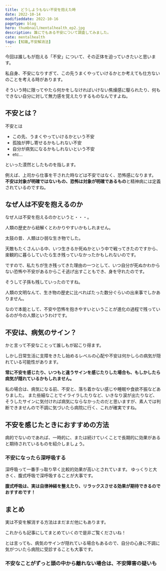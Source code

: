 ```yaml
---
title: どうしようもない不安を抱えた時
date: 2022-10-14
modifieddate: 2022-10-16
pagetype: blog
hero: thumbnail/mentalhealth_ep2.jpg
description: 誰にでもある不安について調査してみました。
cate: mentalhealth
tags: [知識,不安解消法]
---
```


今回は誰しもが抱える「不安」について、その正体を迫っていきたいと思います。

私自身、不安になりすぎて、この先うまくやっていけるかとか考えても仕方ないのことを考える時があります。

そういう時に限ってやたら何かをしなければいけない焦燥感に駆られたり、何もできない自分に対して無力感を覚えたりするものなんですよね。

## 不安とは？

不安とは

- この先、うまくやっていけるかという不安
- 孤独が押し寄せるかもしれない不安
- 自分が病気になるかもしれないという不安
- etc...

といった漠然としたものを指します。

例えば、上司から仕事を干された時などは不安ではなく、恐怖感になります。
**不安は対象が明確ではないもの、恐怖は対象が明確であるもの**と精神病には定義されているのですね。

## なぜ人は不安を抱えるのか

なぜ人は不安を抱えるのかというと・・・。

人類の歴史から紐解くとわかりやすいかもしれません。

太鼓の昔、人類はひ弱な生き物でした。

天敵もたくさんいる中、いつ生きるか死ぬかという中で戦ってきたのですから、楽観的に暮らしていたら生き残っていなかったかもしれないのです。

ですので、私たちが生き残ってきた理由の一つとして、いつ自分が死ぬかわからない恐怖や不安があるからこそ逃げ出すこともでき、身を守れたのです。

そうして子孫も残していったのですね。

人類の文明なんて、生き物の歴史に比べればたった数分ぐらいの出来事でしかありません。

なので本能として、不安や恐怖を抱きやすいということが進化の過程で残っているのが今の人類というわけです。

## 不安は、病気のサイン？

かと言って不安なことって誰しもが起こり得ます。

しかし日常生活に支障をきたし始めるレベルの心配や不安は何かしらの病気が隠れている可能性があります。

**常に不安を感じたり、いつもと違うサインを感じたりした場合も、もしかしたら病気が隠れているかもしれません。**

私の場合は、病気になる前、不安と、落ち着かない感じや睡眠や食欲不振などありました。
また些細なことでイライラしたりなど、いきなり涙が出たりなど、そうしたサインに気付ければ病気にならなかったのだと思いますが、素人では判断できませんので不調に気づいたら病院に行く、これが確実ですね。

## 不安を感じたときにおすすめの方法

病的でないのであれば、一時的に、または続けていくことで長期的に効果があると期待されているものを紹介しましょう。

### 不安になったら深呼吸する

深呼吸って一番手っ取り早く比較的効果が高いとされています。
ゆっくりと大きく、腹式呼吸で深呼吸することが大事です。

**腹式呼吸は、実は自律神経を整えたり、リラックスさせる効果が期待できるのでおすすめです！**

## まとめ

実は不安を解消する方法はまだまだ他にもあります。

これからも記事にしてまとめていくので是非ご覧くださいね！

とは言っても、病気のサインが隠れている場合もあるので、自分の心身に不調に気がついたら病院に受診することも大事です。

### 不安なことがずっと頭の中から離れない場合は、不安障害の疑いも
<card slug="/blogs/mentalillness/ep2/"></card>


